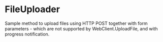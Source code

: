 # FileUploader

 Sample method to upload files using HTTP POST together with form parameters - which are not supported by WebClient.UploadFile, and with progress notification.
